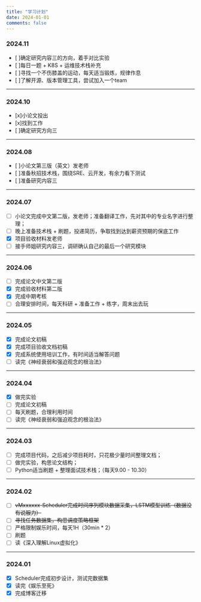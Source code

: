 ```yaml
---
title: "学习计划"
date: 2024-01-01
comments: false
---
```

### 2024.11
- [ ]确定研究内容三的方向，着手对比实验
- [ ]每日一题 + K8S + 运维技术栈补充
- [ ]寻找一个不伤膝盖的运动，每天适当锻炼，规律作息
- [ ]了解开源、版本管理工具，尝试加入一个team
- - -
### 2024.10
- [x]小论文投出
- [x]找到工作
- [ ]确定研究方向三
- - -
### 2024.08
- [ ]小论文第三版（英文）发老师
- [ ]准备秋招技术栈，围绕SRE、云开发，有余力看下测试
- [ ]准备研究内容三
- - -
### 2024.07
- [ ] 小论文完成中文第二版，发老师；准备翻译工作，先对其中的专业名字进行整理；
- [ ] 晚上准备技术栈 + 刷题，投递简历，争取找到达到薪资预期的保底工作
- [x] 项目验收材料发老师
- [ ] 接手师姐研究内容三，调研确认自己的最后一个研究模块
- - -
### 2024.06
- [ ] 完成论文中文第二版
- [X] 完成验收材料第二版
- [X] 完成中期考核
- [ ] 合理安排时间，每天科研 + 准备工作 + 练字，周末出去玩
---
### 2024.05
- [x] 完成论文初稿
- [X] 完成项目验收文档初稿
- [x] 完成系统使用培训工作，有时间适当解答问题
- [ ] 读完《神经衰弱和强迫观念的根治法》
- - - 
### 2024.04
- [x] 做完实验
- [ ] 完成论文初稿
- [ ] 每天刷题，合理利用时间
- [ ] 读完《神经衰弱和强迫观念的根治法》
- - -
### 2024.03
- [ ] 完成项目代码，之后减少项目耗时，只花极少量时间整理文档；
- [ ] 做完实验，构思论文结构；
- [ ] Python适当刷题 + 整理面试技术栈；（每天9.00 - 10.30）
- - -
### 2024.02
- [ ] ~~vMxxxxxx-Scheduler完成时间序列模块数据采集，LSTM模型训练（数据没有说服力）~~
- [ ] ~~寻找任务数据集，构思调度策略框架~~
- [ ] 严格限制娱乐时间，每天1H（30min * 2）
- [ ] 刷题
- [ ] 读《深入理解Linux虚拟化》
- - -
### 2024.01
- [x] Scheduler完成初步设计，测试完数据集
- [x] 读完《娱乐至死》
- [x] 完成博客迁移
